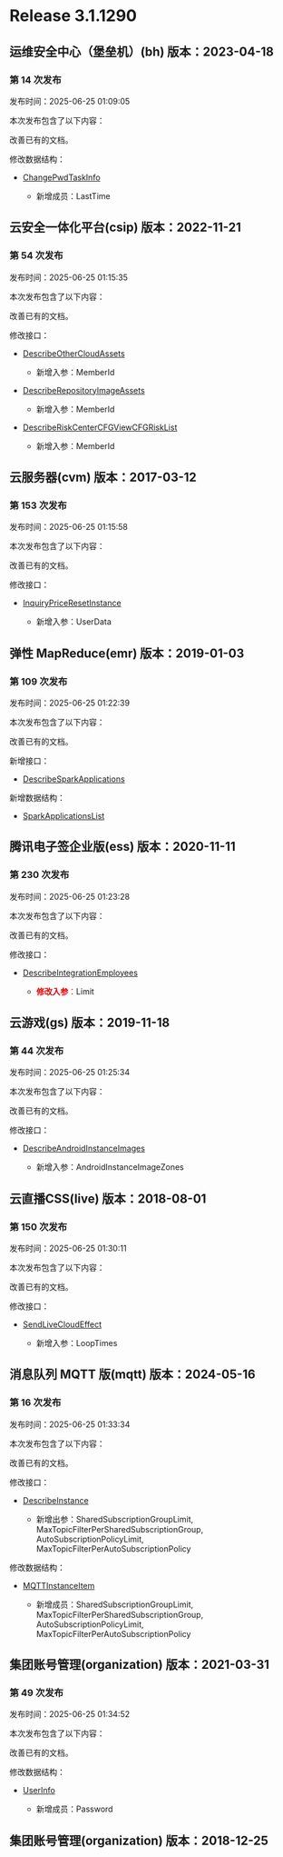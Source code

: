 # Release 3.1.1290

## 运维安全中心（堡垒机）(bh) 版本：2023-04-18

### 第 14 次发布

发布时间：2025-06-25 01:09:05

本次发布包含了以下内容：

改善已有的文档。

修改数据结构：

* [ChangePwdTaskInfo](https://cloud.tencent.com/document/api/1025/74416#ChangePwdTaskInfo)

	* 新增成员：LastTime




## 云安全一体化平台(csip) 版本：2022-11-21

### 第 54 次发布

发布时间：2025-06-25 01:15:35

本次发布包含了以下内容：

改善已有的文档。

修改接口：

* [DescribeOtherCloudAssets](https://cloud.tencent.com/document/api/664/120041)

	* 新增入参：MemberId

* [DescribeRepositoryImageAssets](https://cloud.tencent.com/document/api/664/120040)

	* 新增入参：MemberId

* [DescribeRiskCenterCFGViewCFGRiskList](https://cloud.tencent.com/document/api/664/120038)

	* 新增入参：MemberId




## 云服务器(cvm) 版本：2017-03-12

### 第 153 次发布

发布时间：2025-06-25 01:15:58

本次发布包含了以下内容：

改善已有的文档。

修改接口：

* [InquiryPriceResetInstance](https://cloud.tencent.com/document/api/213/15747)

	* 新增入参：UserData




## 弹性 MapReduce(emr) 版本：2019-01-03

### 第 109 次发布

发布时间：2025-06-25 01:22:39

本次发布包含了以下内容：

改善已有的文档。

新增接口：

* [DescribeSparkApplications](https://cloud.tencent.com/document/api/589/120098)

新增数据结构：

* [SparkApplicationsList](https://cloud.tencent.com/document/api/589/33981#SparkApplicationsList)



## 腾讯电子签企业版(ess) 版本：2020-11-11

### 第 230 次发布

发布时间：2025-06-25 01:23:28

本次发布包含了以下内容：

改善已有的文档。

修改接口：

* [DescribeIntegrationEmployees](https://cloud.tencent.com/document/api/1323/81115)

	* <font color="#dd0000">**修改入参**：</font>Limit




## 云游戏(gs) 版本：2019-11-18

### 第 44 次发布

发布时间：2025-06-25 01:25:34

本次发布包含了以下内容：

改善已有的文档。

修改接口：

* [DescribeAndroidInstanceImages](https://cloud.tencent.com/document/api/1162/117234)

	* 新增入参：AndroidInstanceImageZones




## 云直播CSS(live) 版本：2018-08-01

### 第 150 次发布

发布时间：2025-06-25 01:30:11

本次发布包含了以下内容：

改善已有的文档。

修改接口：

* [SendLiveCloudEffect](https://cloud.tencent.com/document/api/267/119995)

	* 新增入参：LoopTimes




## 消息队列 MQTT 版(mqtt) 版本：2024-05-16

### 第 16 次发布

发布时间：2025-06-25 01:33:34

本次发布包含了以下内容：

改善已有的文档。

修改接口：

* [DescribeInstance](https://cloud.tencent.com/document/api/1778/111030)

	* 新增出参：SharedSubscriptionGroupLimit, MaxTopicFilterPerSharedSubscriptionGroup, AutoSubscriptionPolicyLimit, MaxTopicFilterPerAutoSubscriptionPolicy


修改数据结构：

* [MQTTInstanceItem](https://cloud.tencent.com/document/api/1778/111031#MQTTInstanceItem)

	* 新增成员：SharedSubscriptionGroupLimit, MaxTopicFilterPerSharedSubscriptionGroup, AutoSubscriptionPolicyLimit, MaxTopicFilterPerAutoSubscriptionPolicy




## 集团账号管理(organization) 版本：2021-03-31

### 第 49 次发布

发布时间：2025-06-25 01:34:52

本次发布包含了以下内容：

改善已有的文档。

修改数据结构：

* [UserInfo](https://cloud.tencent.com/document/api/850/67060#UserInfo)

	* 新增成员：Password




## 集团账号管理(organization) 版本：2018-12-25



